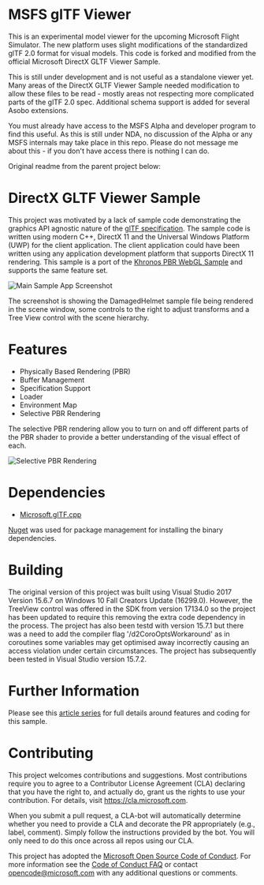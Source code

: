 # MSFS glTF Viewer

This is an experimental model viewer for the upcoming Microsoft Flight Simulator. The new platform uses slight modifications of the standardized glTF 2.0 format for visual models. This code is forked and modified from the official Microsoft DirectX GLTF Viewer Sample.

This is still under development and is not useful as a standalone viewer yet. Many areas of the DirectX GLTF Viewer Sample needed modification to allow these files to be read - mostly areas not respecting more complicated parts of the glTF 2.0 spec. Additional schema support is added for several Asobo extensions. 

You must already have access to the MSFS Alpha and developer program to find this useful. As this is still under NDA, no discussion of the Alpha or any MSFS internals may take place in this repo. Please do not message me about this - if you don't have access there is nothing I can do.

Original readme from the parent project below:

# DirectX GLTF Viewer Sample
This project was motivated by a lack of sample code demonstrating the graphics API agnostic nature of the [glTF specification](https://www.google.com). The sample code is written using modern C++, DirectX 11 and the Universal Windows Platform (UWP) for the client application. The client application could have been written using any application development platform that supports DirectX 11 rendering. This sample is a port of the [Khronos PBR WebGL Sample](https://github.com/KhronosGroup/glTF-WebGL-PBR) and supports the same feature set.

![Main Sample App Screenshot](https://github.com/Microsoft/glTF-DXViewer/blob/master/img/screenshot2.PNG)

The screenshot is showing the DamagedHelmet sample file  being rendered in the scene window, some controls to the right to adjust transforms and a Tree View control with the scene hierarchy.

# Features

* Physically Based Rendering (PBR)
* Buffer Management
* Specification Support
* Loader
* Environment Map
* Selective PBR Rendering

The selective PBR rendering allow you to turn on and off different parts of the PBR shader to provide a better understanding of the visual effect of each.

![Selective PBR Rendering](https://github.com/Microsoft/glTF-DXViewer/blob/master/img/selective-rendering.png)

# Dependencies
* [Microsoft.glTF.cpp](https://www.nuget.org/packages/Microsoft.glTF.CPP/)

[Nuget](https://www.nuget.org/) was used for package management for installing the binary dependencies.

# Building
The original version of this project was built using Visual Studio 2017 Version 15.6.7 on Windows 10 Fall Creators Update (16299.0). However, the TreeView control was offered in the SDK from version 17134.0 so the project has been updated to require this removing the extra code dependency in the process. The project has also been testd with version 15.7.1 but there was a need to add the compiler flag '/d2CoroOptsWorkaround' as in coroutines some variables may get optimised away incorrectly causing an access violation under certain circumstances. The project has subsequently been tested in Visual Studio version 15.7.2.

# Further Information
Please see this [article series](http://peted.azurewebsites.net/gltf-directx/) for full details around features and coding for this sample.

# Contributing

This project welcomes contributions and suggestions.  Most contributions require you to agree to a
Contributor License Agreement (CLA) declaring that you have the right to, and actually do, grant us
the rights to use your contribution. For details, visit https://cla.microsoft.com.

When you submit a pull request, a CLA-bot will automatically determine whether you need to provide
a CLA and decorate the PR appropriately (e.g., label, comment). Simply follow the instructions
provided by the bot. You will only need to do this once across all repos using our CLA.

This project has adopted the [Microsoft Open Source Code of Conduct](https://opensource.microsoft.com/codeofconduct/).
For more information see the [Code of Conduct FAQ](https://opensource.microsoft.com/codeofconduct/faq/) or
contact [opencode@microsoft.com](mailto:opencode@microsoft.com) with any additional questions or comments.
